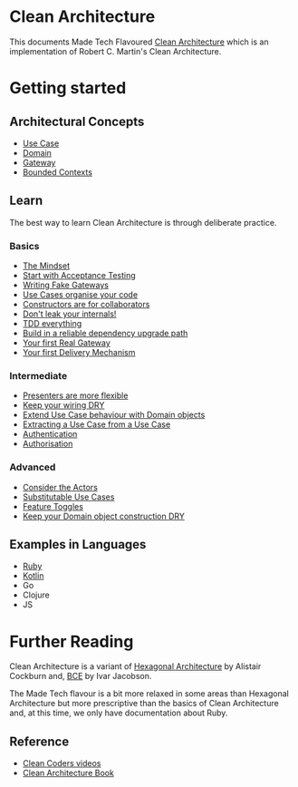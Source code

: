 # Clean Architecture

This documents Made Tech Flavoured [Clean Architecture](https://8thlight.com/blog/uncle-bob/2012/08/13/the-clean-architecture.html) which is an implementation of Robert C. Martin's Clean Architecture.

# Getting started

## Architectural Concepts

* [Use Case](use_case.md)
* [Domain](domain.md)
* [Gateway](gateway.md)
* [Bounded Contexts](bounded_contexts.md)

## Learn

The best way to learn Clean Architecture is through deliberate practice.

### Basics

* [The Mindset](learn/the-mindset.md)
* [Start with Acceptance Testing](learn/basics/start-with-acceptance.md)
* [Writing Fake Gateways](learn/basics/fake-gateways.md)
* [Use Cases organise your code](learn/basics/use-cases-organise.md)
* [Constructors are for collaborators](learn/basics/constructors-for-collaborators.md)
* [Don't leak your internals!](learn/basics/do-not-leak-your-internals.md)
* [TDD everything](learn/basics/tdd-everything.md)
* [Build in a reliable dependency upgrade path](learn/basics/reliable-dependencies.md)
* [Your first Real Gateway](learn/basics/gateway-101.md)
* [Your first Delivery Mechanism](learn/basics/delivery-mechanism-101.md)

### Intermediate

* [Presenters are more flexible](learn/intermediate/flexible-presenters.md)
* [Keep your wiring DRY](learn/intermediate/keep-your-wiring-DRY.md)
* [Extend Use Case behaviour with Domain objects](learn/intermediate/extend-with-domain.md)
* [Extracting a Use Case from a Use Case](learn/intermediate/extract-use-case-from-another.md) 
* [Authentication](learn/intermediate/authentication.md)
* [Authorisation](learn/intermediate/authorisation.md)

### Advanced

* [Consider the Actors](learn/advanced/consider-the-actors.md)
* [Substitutable Use Cases](learn/advanced/substitutable-use-cases.md)
* [Feature Toggles](learn/advanced/feature-toggles.md)
* [Keep your Domain object construction DRY](learn/advanced/keep-your-domain-object-construction-dry.md) 

## Examples in Languages

* [Ruby](ruby/README.md)
* [Kotlin](kotlin/README.md)
* Go 
* Clojure
* JS

# Further Reading

Clean Architecture is a variant of [Hexagonal Architecture](http://alistair.cockburn.us/Hexagonal+architecture) by Alistair Cockburn and,
[BCE](https://www.amazon.com/Object-Oriented-Software-Engineering-Approach/dp/0201544350) by Ivar Jacobson.

The Made Tech flavour is a bit more relaxed in some areas than Hexagonal Architecture but more prescriptive than the basics of Clean Architecture and, at this time, we only have documentation about Ruby.

## Reference

* [Clean Coders videos](https://cleancoders.com/videos/clean-code)
* [Clean Architecture Book](https://www.amazon.co.uk/Clean-Architecture-Craftsmans-Software-Structure/dp/0134494164/)
